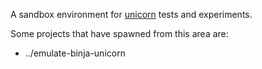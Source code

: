 A sandbox environment for [unicorn](https://pypi.org/project/unicorn/) tests and experiments.

Some projects that have spawned from this area are:

* ../emulate-binja-unicorn

